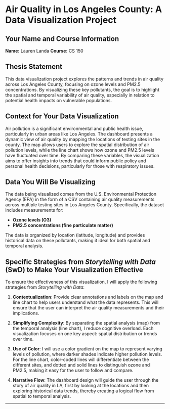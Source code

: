 # Air Quality in Los Angeles County: A Data Visualization Project  

## Your Name and Course Information  
**Name:** Lauren Landa 
**Course:** CS 150

## Thesis Statement  
This data visualization project explores the patterns and trends in air quality across Los Angeles County, focusing on ozone levels and PM2.5 concentrations. By visualizing these key pollutants, the goal is to highlight the spatial and temporal variability of air quality, especially in relation to potential health impacts on vulnerable populations.  

## Context for Your Data Visualization  
Air pollution is a significant environmental and public health issue, particularly in urban areas like Los Angeles. The dashboard presents a dynamic view of air quality by mapping the locations of testing sites in the county. The map allows users to explore the spatial distribution of air pollution levels, while the line chart shows how ozone and PM2.5 levels have fluctuated over time. By comparing these variables, the visualization aims to offer insights into trends that could inform public policy and personal health decisions, particularly for those with respiratory issues.  

## Data You Will Be Visualizing  
The data being visualized comes from the U.S. Environmental Protection Agency (EPA) in the form of a CSV containing air quality measurements across multiple testing sites in Los Angeles County. Specifically, the dataset includes measurements for:  

- **Ozone levels (O3)**  
- **PM2.5 concentrations (fine particulate matter)**  

The data is organized by location (latitude, longitude) and provides historical data on these pollutants, making it ideal for both spatial and temporal analysis.  

## Specific Strategies from *Storytelling with Data* (SwD) to Make Your Visualization Effective  
To ensure the effectiveness of this visualization, I will apply the following strategies from *Storytelling with Data*:  

1. **Contextualization**: Provide clear annotations and labels on the map and line chart to help users understand what the data represents. This will ensure that the user can interpret the air quality measurements and their implications.  

2. **Simplifying Complexity**: By separating the spatial analysis (map) from the temporal analysis (line chart), I reduce cognitive overload. Each visualization focuses on one key aspect: spatial distribution or trends over time.  

3. **Use of Color**: I will use a color gradient on the map to represent varying levels of pollution, where darker shades indicate higher pollution levels. For the line chart, color-coded lines will differentiate between the different sites, and dotted and solid lines to distinguish ozone and PM2.5, making it easy for the user to follow and compare.  

4. **Narrative Flow**: The dashboard design will guide the user through the story of air quality in LA, first by looking at the locations and then exploring historical data trends, thereby creating a logical flow from spatial to temporal analysis.  

---
